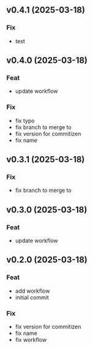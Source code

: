## v0.4.1 (2025-03-18)

### Fix

- test

## v0.4.0 (2025-03-18)

### Feat

- update workflow

### Fix

- fix typo
- fix branch to merge to
- fix version for commitizen
- fix name

## v0.3.1 (2025-03-18)

### Fix

- fix branch to merge to

## v0.3.0 (2025-03-18)

### Feat

- update workflow

## v0.2.0 (2025-03-18)

### Feat

- add workflow
- initial commit

### Fix

- fix version for commitizen
- fix name
- fix workflow
